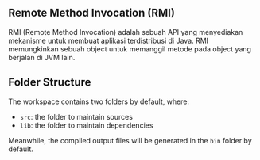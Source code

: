 ## Remote Method Invocation (RMI)

RMI (Remote Method Invocation) adalah sebuah API yang menyediakan mekanisme untuk membuat aplikasi terdistribusi di Java. RMI memungkinkan sebuah object untuk memanggil metode pada object yang berjalan di JVM lain.

## Folder Structure

The workspace contains two folders by default, where:

- `src`: the folder to maintain sources
- `lib`: the folder to maintain dependencies

Meanwhile, the compiled output files will be generated in the `bin` folder by default.
